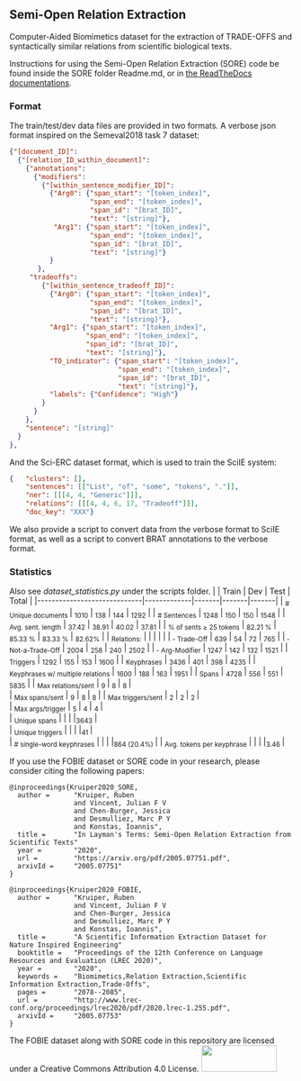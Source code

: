 Semi-Open Relation Extraction
--

Computer-Aided Biomimetics dataset for the extraction of TRADE-OFFS and syntactically similar relations from scientific biological texts.

Instructions for using the Semi-Open Relation Extraction (SORE) code be found inside the SORE folder Readme.md, or 
in [the ReadTheDocs documentations](https://sore-documentation.readthedocs.io/en/latest/).

### Format
The train/test/dev data files are provided in two formats. A verbose json format inspired on the Semeval2018 task 7 dataset:

```json
{"[document_ID]":
  {"[relation_ID_within_document]":
    {"annotations":
      {"modifiers":
        {"[within_sentence_modifier_ID]":
          {"Arg0": {"span_start": "[token_index]",
                    "span_end": "[token_index]",
                    "span_id": "[brat_ID]",
                    "text": "[string]"},
           "Arg1": {"span_start": "[token_index]",
                    "span_end": "[token_index]",
                    "span_id": "[brat_ID]",
                    "text": "[string]"}
          }
       },
     "tradeoffs":
        {"[within_sentence_tradeoff_ID]":
          {"Arg0": {"span_start": "[token_index]",
                    "span_end": "[token_index]",
                    "span_id": "[brat_ID]",  
                    "text": "[string]"},
          "Arg1": {"span_start": "[token_index]",
                   "span_end": "[token_index]",
                   "span_id": "[brat_ID]",  
                   "text": "[string]"},           
          "TO_indicator": {"span_start": "[token_index]",
                           "span_end": "[token_index]",
                           "span_id": "[brat_ID]",  
                           "text": "[string]"},
          "labels": {"Confidence": "High"}
        }
      }
    },
    "sentence": "[string]"
  }
},
```

And the Sci-ERC dataset format, which is used to train the SciIE system:
```json
{   "clusters": [],
    "sentences": [["List", "of", "some", "tokens", "."]],
    "ner": [[[4, 4, "Generic"]]],
    "relations": [[[4, 4, 6, 17, "Tradeoff"]]],
    "doc_key": "XXX"}
```

We also provide a script to convert data from the verbose format to SciIE format, as well as a script to convert BRAT annotations to the verbose format.

### Statistics
Also see _dataset_statistics.py_ under the scripts folder.
|                             |  Train | Dev   | Test  | Total |
|-----------------------------|-------------|-------|-------|-------|
| <sub># Unique documents </sub>         | <sub>1010</sub>        | <sub>138</sub>   | <sub>144</sub>   | <sub>1292</sub>  |
| <sub># Sentences</sub>                 | <sub>1248</sub>        | <sub>150</sub>   | <sub>150</sub>   | <sub>1548</sub>  |
| <sub>Avg. sent. length</sub>           | <sub>37.42</sub>       | <sub>38.91</sub> | <sub>40.02</sub> | <sub>37.81</sub> |
| <sub>% of sents ≥ 25 tokens</sub>      | <sub>82.21 %</sub>       | <sub>85.33 %</sub> | <sub>83.33 %</sub> | <sub>82.62%</sub> |
| <sub>Relations:</sub>                  |             |       |       |       |
|<sub> - Trade-Off</sub>                 | <sub>639</sub>         | <sub>54</sub>    | <sub>72</sub>    | <sub>765</sub>   |
|<sub> - Not-a-Trade-Off</sub>           | <sub>2004</sub>        | <sub>258</sub>   | <sub>240</sub>   | <sub>2502</sub>  |
|<sub> - Arg-Modifier</sub>              | <sub>1247</sub>        | <sub>142</sub>   | <sub>132</sub>   | <sub>1521</sub>  |
| <sub>Triggers</sub>                    | <sub>1292</sub>        | <sub>155</sub>   | <sub>153</sub>   | <sub>1600</sub>  |
| <sub>Keyphrases</sub>                   | <sub>3436</sub>        | <sub>401</sub>   | <sub>398</sub>   | <sub>4235</sub>  |
| <sub>Keyphrases w/ multiple relations</sub> | <sub>1600</sub>        | <sub>188</sub>   | <sub>163</sub>   | <sub>1951</sub> |
| <sub>Spans</sub>                       | <sub>4728</sub>        | <sub>556</sub>   | <sub>551</sub>   | <sub>5835</sub>  |
| <sub>Max relations/sent</sub>           | <sub>9 </sub> | <sub>8 </sub> | <sub>8 </sub> |         
| <sub>Max spans/sent</sub>              | <sub>9</sub>  | <sub>8 </sub> | <sub>8 </sub> |
| <sub>Max triggers/sent</sub>           | <sub>2 </sub> | <sub>2 </sub> | <sub>2 </sub> |         
| <sub>Max args/trigger</sub>           | <sub>5 </sub> | <sub>4 </sub> | <sub>4 </sub> |         
| <sub>Unique spans</sub>                | |       |       |<sub>3643</sub>   |      
| <sub>Unique triggers</sub>             | |       |       |<sub>41 </sub>    |             
| <sub># single-word keyphrases</sub>     | |       |       |<sub>864 (20.4%) </sub>|
| <sub>Avg. tokens per keyphrase</sub>    | |       |       |<sub>3.46 </sub>     |   


If you use the FOBIE dataset or SORE code in your research, please consider citing the following papers:
```
@inproceedings{Kruiper2020_SORE,
  author =      "Kruiper, Ruben
                and Vincent, Julian F V
                and Chen-Burger, Jessica
                and Desmulliez, Marc P Y
                and Konstas, Ioannis",
  title =       "In Layman's Terms: Semi-Open Relation Extraction from Scientific Texts"
  year =        "2020",
  url =         "https://arxiv.org/pdf/2005.07751.pdf",
  arxivId =     "2005.07751"
}
```

```
@inproceedings{Kruiper2020_FOBIE,
  author =      "Kruiper, Ruben
                and Vincent, Julian F V
                and Chen-Burger, Jessica
                and Desmulliez, Marc P Y
                and Konstas, Ioannis",
  title =       "A Scientific Information Extraction Dataset for Nature Inspired Engineering"
  booktitle =   "Proceedings of the 12th Conference on Language Resources and Evaluation (LREC 2020)",
  year =        "2020",
  keywords =    "Biomimetics,Relation Extraction,Scientific Information Extraction,Trade-Offs",
  pages =       "2078--2085",
  url =         "http://www.lrec-conf.org/proceedings/lrec2020/pdf/2020.lrec-1.255.pdf",
  arxivId =     "2005.07753"
}
```

The FOBIE dataset along with SORE code in this repository are licensed under a Creative Commons Attribution 4.0 License.
<img src="https://mirrors.creativecommons.org/presskit/buttons/88x31/png/by-sa.png" width="134" height="47">
